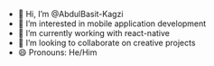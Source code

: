 - 👋 Hi, I’m @AbdulBasit-Kagzi
- 👀 I’m interested in mobile application development
- 🌱 I’m currently working with react-native
- 💞️ I’m looking to collaborate on creative projects
- 😄 Pronouns: He/Him

<!---
AbdulBasit-Kagzi/AbdulBasit-Kagzi is a ✨ special ✨ repository because its `README.md` (this file) appears on your GitHub profile.
You can click the Preview link to take a look at your changes.
--->
